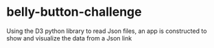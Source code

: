# belly-button-challenge

Using the D3 python library to read Json files, an app is constructed to show and visualize the data from a Json link
